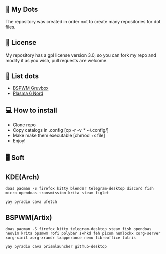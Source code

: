 ## 💾 My Dots
 The repository was created in order not to create many repositories for dot files.

## 📃 License
My repository has a gpl license version 3.0, so you can fork my repo and modify it as you wish, pull requests are welcome.

## 📓 List dots
* [BSPWM Gruvbox](https://github.com/FarParticul/MyDots/tree/main/BSPWM/Gruvbox-9021)
* [Plasma 6 Nord](https://github.com/FarParticul/MyDots/tree/main/KDE/Nord-9028)

## 💻 How to install
- Clone repo
- Copy catalogs in .config [cp -r -v * ~/.config/]
- Make make them executable [chmod +x file]
- Enjoy!

## 🖥 Soft

KDE(Arch)
--
```doas pacman -S firefox kitty blender telegram-desktop discord fish micro opendoas transmission krita steam figlet```

```yay pyradio cava ufetch```

BSPWM(Artix)
--
```doas pacman -S firefox kitty telegram-desktop steam fish opendoas neovim krita bpsmwm rofi polybar sxhkd feh picom numlockx xorg-server xorg-xinit xorg-xrandr lxapperance nemo libreoffice lutris```

```yay pyradio cava prismlauncher github-desktop```


